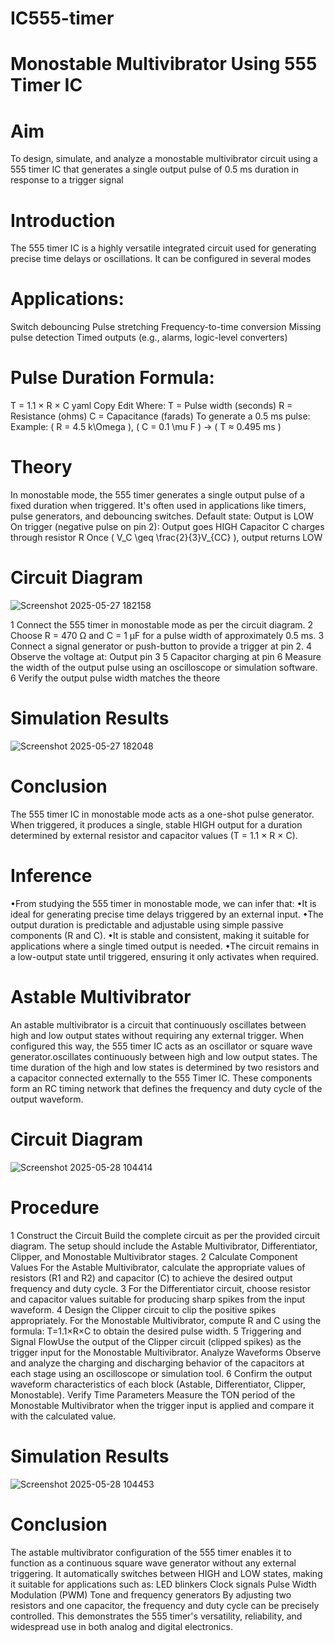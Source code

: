# IC555-timer
# Monostable Multivibrator Using 555 Timer IC
# Aim 
To design, simulate, and analyze a monostable multivibrator circuit using a 555 timer IC that generates a single output pulse of 0.5 ms duration in response to a trigger signal
# Introduction
The 555 timer IC is a highly versatile integrated circuit used for generating precise time delays or oscillations. It can be configured in several modes
# Applications:
Switch debouncing
Pulse stretching
Frequency-to-time conversion
Missing pulse detection
Timed outputs (e.g., alarms, logic-level converters)
# Pulse Duration Formula:
T = 1.1 × R × C
yaml Copy Edit
Where:
T = Pulse width (seconds)
R = Resistance (ohms)
C = Capacitance (farads)
To generate a 0.5 ms pulse:
Example: ( R = 4.5 k\Omega ), ( C = 0.1 \mu F ) → ( T ≈ 0.495 ms )

# Theory
In monostable mode, the 555 timer generates a single output pulse of a fixed duration when triggered. It's often used in applications like timers, pulse generators, and debouncing switches.
Default state: Output is LOW
On trigger (negative pulse on pin 2): Output goes HIGH
Capacitor C charges through resistor R
Once ( V_C \geq \frac{2}{3}V_{CC} ), output returns LOW
# Circuit Diagram
![Screenshot 2025-05-27 182158](https://github.com/user-attachments/assets/2ce9c8ba-5391-4b98-a0b1-2a625b813cba)

1 Connect the 555 timer in monostable mode as per the circuit diagram.
2 Choose R = 470 Ω and C = 1 µF for a pulse width of approximately 0.5 ms.
3 Connect a signal generator or push-button to provide a trigger at pin 2.
4 Observe the voltage at:
Output pin 3
5 Capacitor charging at pin 6
Measure the width of the output pulse using an oscilloscope or simulation software.
6 Verify the output pulse width matches the theore
# Simulation Results
![Screenshot 2025-05-27 182048](https://github.com/user-attachments/assets/c72aaf31-8488-4a91-9b6d-63a146349626)

# Conclusion
The 555 timer IC in monostable mode acts as a one-shot pulse generator. When triggered, it produces a single, stable HIGH output for a duration determined by external resistor and capacitor values (T = 1.1 × R × C).
# Inference
•From studying the 555 timer in monostable mode, we can infer that:
•It is ideal for generating precise time delays triggered by an external input.
•The output duration is predictable and adjustable using simple passive components (R and C).
•It is stable and consistent, making it suitable for applications where a single timed output is needed.
•The circuit remains in a low-output state until triggered, ensuring it only activates when required.

# Astable Multivibrator
An astable multivibrator is a circuit that continuously oscillates between high and low output states without requiring any external trigger. When configured this way, the 555 timer IC acts as an oscillator or square wave generator.oscillates continuously between high and low output states. The time duration of the high and low states is determined by two resistors and a capacitor connected externally to the 555 Timer IC. These components form an RC timing network that defines the frequency and duty cycle of the output waveform.
# Circuit Diagram

![Screenshot 2025-05-28 104414](https://github.com/user-attachments/assets/e22bac3c-8de1-4906-88e3-fbc6d5358b4a)


# Procedure
1 Construct the Circuit Build the complete circuit as per the provided circuit diagram. The setup should include the Astable Multivibrator, Differentiator, Clipper, and Monostable Multivibrator stages.
2 Calculate Component Values For the Astable Multivibrator, calculate the appropriate values of resistors (R1 and R2) and capacitor (C) to achieve the desired output frequency and duty cycle.
3 For the Differentiator circuit, choose resistor and capacitor values suitable for producing sharp spikes from the input waveform.
4 Design the Clipper circuit to clip the positive spikes appropriately. For the Monostable Multivibrator, compute R and C using the formula: T=1.1×R×C to obtain the desired pulse width.
5 Triggering and Signal FlowUse the output of the Clipper circuit (clipped spikes) as the trigger input for the Monostable Multivibrator. Analyze Waveforms Observe and analyze the charging and discharging behavior of the capacitors at each stage using an oscilloscope or simulation tool.
6 Confirm the output waveform characteristics of each block (Astable, Differentiator, Clipper, Monostable).
Verify Time Parameters Measure the TON period of the Monostable Multivibrator when the trigger input is applied and compare it with the calculated value.
# Simulation Results

![Screenshot 2025-05-28 104453](https://github.com/user-attachments/assets/a347682f-a8a7-46b1-ae39-e28a19c44cc3)


# Conclusion
The astable multivibrator configuration of the 555 timer enables it to function as a continuous square wave generator without any external triggering. It automatically switches between HIGH and LOW states, making it suitable for applications such as:
LED blinkers
Clock signals
Pulse Width Modulation (PWM)
Tone and frequency generators
By adjusting two resistors and one capacitor, the frequency and duty cycle can be precisely controlled. This demonstrates the 555 timer's versatility, reliability, and widespread use in both analog and digital electronics.
